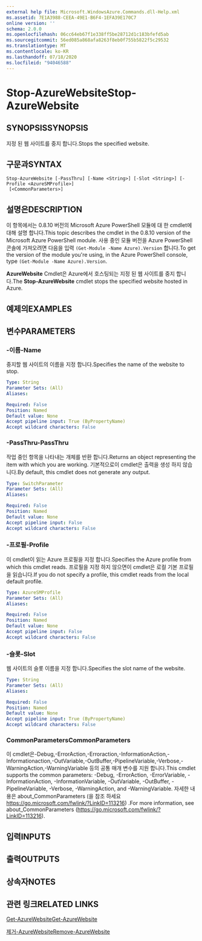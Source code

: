 ```yaml
---
external help file: Microsoft.WindowsAzure.Commands.dll-Help.xml
ms.assetid: 7E1A3988-CEEA-49E1-B6F4-1EFA39E170C7
online version: ''
schema: 2.0.0
ms.openlocfilehash: 06cc64eb67f1e338ff5be28712d1c183bfefd5ab
ms.sourcegitcommit: 56ed085a868afa8263f8eb0f755b5822f5c29532
ms.translationtype: MT
ms.contentlocale: ko-KR
ms.lasthandoff: 07/18/2020
ms.locfileid: "94046588"
---
```

# <span data-ttu-id="984e8-101">Stop-AzureWebsite</span><span class="sxs-lookup"><span data-stu-id="984e8-101">Stop-AzureWebsite</span></span>

## <span data-ttu-id="984e8-102">SYNOPSIS</span><span class="sxs-lookup"><span data-stu-id="984e8-102">SYNOPSIS</span></span>
<span data-ttu-id="984e8-103">지정 된 웹 사이트를 중지 합니다.</span><span class="sxs-lookup"><span data-stu-id="984e8-103">Stops the specified website.</span></span>

## <span data-ttu-id="984e8-104">구문과</span><span class="sxs-lookup"><span data-stu-id="984e8-104">SYNTAX</span></span>

```
Stop-AzureWebsite [-PassThru] [-Name <String>] [-Slot <String>] [-Profile <AzureSMProfile>]
 [<CommonParameters>]
```

## <span data-ttu-id="984e8-105">설명은</span><span class="sxs-lookup"><span data-stu-id="984e8-105">DESCRIPTION</span></span>
<span data-ttu-id="984e8-106">이 항목에서는 0.8.10 버전의 Microsoft Azure PowerShell 모듈에 대 한 cmdlet에 대해 설명 합니다.</span><span class="sxs-lookup"><span data-stu-id="984e8-106">This topic describes the cmdlet in the 0.8.10 version of the Microsoft Azure PowerShell module.</span></span>
<span data-ttu-id="984e8-107">사용 중인 모듈 버전을 Azure PowerShell 콘솔에 가져오려면 다음을 입력 `(Get-Module -Name Azure).Version` 합니다.</span><span class="sxs-lookup"><span data-stu-id="984e8-107">To get the version of the module you're using, in the Azure PowerShell console, type `(Get-Module -Name Azure).Version`.</span></span>

<span data-ttu-id="984e8-108">**AzureWebsite** Cmdlet은 Azure에서 호스팅되는 지정 된 웹 사이트를 중지 합니다.</span><span class="sxs-lookup"><span data-stu-id="984e8-108">The **Stop-AzureWebsite** cmdlet stops the specified website hosted in Azure.</span></span>

## <span data-ttu-id="984e8-109">예제의</span><span class="sxs-lookup"><span data-stu-id="984e8-109">EXAMPLES</span></span>

## <span data-ttu-id="984e8-110">변수</span><span class="sxs-lookup"><span data-stu-id="984e8-110">PARAMETERS</span></span>

### <span data-ttu-id="984e8-111">-이름</span><span class="sxs-lookup"><span data-stu-id="984e8-111">-Name</span></span>
<span data-ttu-id="984e8-112">중지할 웹 사이트의 이름을 지정 합니다.</span><span class="sxs-lookup"><span data-stu-id="984e8-112">Specifies the name of the website to stop.</span></span>

```yaml
Type: String
Parameter Sets: (All)
Aliases: 

Required: False
Position: Named
Default value: None
Accept pipeline input: True (ByPropertyName)
Accept wildcard characters: False
```

### <span data-ttu-id="984e8-113">-PassThru</span><span class="sxs-lookup"><span data-stu-id="984e8-113">-PassThru</span></span>
<span data-ttu-id="984e8-114">작업 중인 항목을 나타내는 개체를 반환 합니다.</span><span class="sxs-lookup"><span data-stu-id="984e8-114">Returns an object representing the item with which you are working.</span></span>
<span data-ttu-id="984e8-115">기본적으로이 cmdlet은 출력을 생성 하지 않습니다.</span><span class="sxs-lookup"><span data-stu-id="984e8-115">By default, this cmdlet does not generate any output.</span></span>

```yaml
Type: SwitchParameter
Parameter Sets: (All)
Aliases: 

Required: False
Position: Named
Default value: None
Accept pipeline input: False
Accept wildcard characters: False
```

### <span data-ttu-id="984e8-116">-프로필</span><span class="sxs-lookup"><span data-stu-id="984e8-116">-Profile</span></span>
<span data-ttu-id="984e8-117">이 cmdlet이 읽는 Azure 프로필을 지정 합니다.</span><span class="sxs-lookup"><span data-stu-id="984e8-117">Specifies the Azure profile from which this cmdlet reads.</span></span>
<span data-ttu-id="984e8-118">프로필을 지정 하지 않으면이 cmdlet은 로컬 기본 프로필을 읽습니다.</span><span class="sxs-lookup"><span data-stu-id="984e8-118">If you do not specify a profile, this cmdlet reads from the local default profile.</span></span>

```yaml
Type: AzureSMProfile
Parameter Sets: (All)
Aliases: 

Required: False
Position: Named
Default value: None
Accept pipeline input: False
Accept wildcard characters: False
```

### <span data-ttu-id="984e8-119">-슬롯</span><span class="sxs-lookup"><span data-stu-id="984e8-119">-Slot</span></span>
<span data-ttu-id="984e8-120">웹 사이트의 슬롯 이름을 지정 합니다.</span><span class="sxs-lookup"><span data-stu-id="984e8-120">Specifies the slot name of the website.</span></span>

```yaml
Type: String
Parameter Sets: (All)
Aliases: 

Required: False
Position: Named
Default value: None
Accept pipeline input: True (ByPropertyName)
Accept wildcard characters: False
```

### <span data-ttu-id="984e8-121">CommonParameters</span><span class="sxs-lookup"><span data-stu-id="984e8-121">CommonParameters</span></span>
<span data-ttu-id="984e8-122">이 cmdlet은-Debug,-ErrorAction,-Erroraction,-InformationAction,-Informationaction,-OutVariable,-OutBuffer,-PipelineVariable,-Verbose,-WarningAction,-WarningVariable 등의 공통 매개 변수를 지원 합니다.</span><span class="sxs-lookup"><span data-stu-id="984e8-122">This cmdlet supports the common parameters: -Debug, -ErrorAction, -ErrorVariable, -InformationAction, -InformationVariable, -OutVariable, -OutBuffer, -PipelineVariable, -Verbose, -WarningAction, and -WarningVariable.</span></span> <span data-ttu-id="984e8-123">자세한 내용은 about_CommonParameters (을 참조 하세요 https://go.microsoft.com/fwlink/?LinkID=113216) .</span><span class="sxs-lookup"><span data-stu-id="984e8-123">For more information, see about_CommonParameters (https://go.microsoft.com/fwlink/?LinkID=113216).</span></span>

## <span data-ttu-id="984e8-124">입력</span><span class="sxs-lookup"><span data-stu-id="984e8-124">INPUTS</span></span>

## <span data-ttu-id="984e8-125">출력</span><span class="sxs-lookup"><span data-stu-id="984e8-125">OUTPUTS</span></span>

## <span data-ttu-id="984e8-126">상속자</span><span class="sxs-lookup"><span data-stu-id="984e8-126">NOTES</span></span>

## <span data-ttu-id="984e8-127">관련 링크</span><span class="sxs-lookup"><span data-stu-id="984e8-127">RELATED LINKS</span></span>

[<span data-ttu-id="984e8-128">Get-AzureWebsite</span><span class="sxs-lookup"><span data-stu-id="984e8-128">Get-AzureWebsite</span></span>](./Get-AzureWebsite.md)

[<span data-ttu-id="984e8-129">제거-AzureWebsite</span><span class="sxs-lookup"><span data-stu-id="984e8-129">Remove-AzureWebsite</span></span>](./Remove-AzureWebsite.md)


